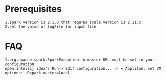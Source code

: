 Prerequisites
============
    1.spark version is 2.1.0 that requres scala version is 2.11.x
    2.set the value of logFile for input file

FAQ
========
    1.org.apache.spark.SparkException: A master URL must be set in your configuration
    open intellij idea's Run-> Edit configuration... -> + Appliton, set VM options: -Dspark.master=local

